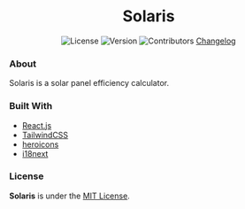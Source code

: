 <div align="center">
  <h1>Solaris</h1>

  ![License](https://img.shields.io/github/license/chxry/solaris?style=flat-square)
  ![Version](https://img.shields.io/github/package-json/v/chxry/solaris?style=flat-square)
  ![Contributors](https://img.shields.io/github/contributors/chxry/solaris?style=flat-square)
  [Changelog](changelog.md)
</div>

### About
Solaris is a solar panel efficiency calculator.

### Built With
- [React.js](https://reactjs.org)
- [TailwindCSS](https://tailwindcss.com)
- [heroicons](https://heroicons.com)
- [i18next](https://www.i18next.com)

### License
**Solaris** is under the [MIT License](license.md).
